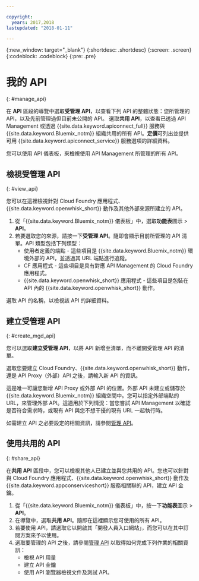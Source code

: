 ```yaml
---

copyright:
  years: 2017,2018
lastupdated: "2018-01-11"

---
```



{:new_window: target="_blank"}
{:shortdesc: .shortdesc}
{:screen: .screen}
{:codeblock: .codeblock}
{:pre: .pre}

# 我的 API
{: #manage_api}

在 **API** 區段的導覽中選取**受管理 API**，以查看下列 API 的整體狀態：您所管理的 API，以及先前管理過但目前未公開的 API。
選取**共用 API**，以查看已透過 API Management 或透過 {{site.data.keyword.apiconnect_full}} 服務與 {{site.data.keyword.Bluemix_notm}} 組織共用的所有 API。**定價**可列出並提供可用 {{site.data.keyword.apiconnect_service}} 服務選項的詳細資料。

您可以使用 API 儀表板，來檢視使用 API Management 所管理的所有 API。 

## 檢視受管理 API
{: #view_api}

您可以在這裡檢視針對 Cloud Foundry 應用程式、{{site.data.keyword.openwhisk_short}} 動作及其他外部來源所建立的 API。

1. 從「{{site.data.keyword.Bluemix_notm}} 儀表板」中，選取**功能表**圖示 > **API**。
2. 若要選取您的來源，請按一下**受管理 API**。隨即會顯示目前所管理的 API 清單。API 類型包括下列類型：
    * 使用者定義的端點 - 這些項目是 {{site.data.keyword.Bluemix_notm}} 環境外部的 API，並透過其 URL 端點進行追蹤。 
	* CF 應用程式 - 這些項目是具有對應 API Management 的 Cloud Foundry 應用程式。
    * {{site.data.keyword.openwhisk_short}} 應用程式 - 這些項目是包裝在 API 內的 {{site.data.keyword.openwhisk_short}} 動作。

選取 API 的名稱，以檢視該 API 的詳細資料。

## 建立受管理 API
{: #create_mgd_api}

您可以選取**建立受管理 API**，以將 API 新增至清單，而不離開受管理 API 的清單。

選取您要建立 Cloud Foundry、{{site.data.keyword.openwhisk_short}} 動作，還是 API Proxy（外部）API 之後，請輸入新 API 的資訊。  

這是唯一可讓您新增 API Proxy 或外部 API 的位置。外部 API 未建立或儲存於 {{site.data.keyword.Bluemix_notm}} 組織空間中。您可以指定外部端點的 URL，來管理外部 API。這適用於下列情況：當您嘗試 API Management 以確認是否符合需求時，或現有 API 與您不想干擾的現有 URL 一起執行時。 

如需建立 API 之必要設定的相關資訊，請參閱[管理 API](manage_apis.html)。

## 使用共用的 API
{: #share_api}

在**共用 API** 區段中，您可以檢視其他人已建立並與您共用的 API。您也可以針對與 Cloud Foundry 應用程式、{{site.data.keyword.openwhisk_short}} 動作及 {{site.data.keyword.appconserviceshort}} 服務相關聯的 API，建立 API 金鑰。

1. 從「{{site.data.keyword.Bluemix_notm}} 儀表板」中，按一下**功能表**圖示 > **API**。
2. 在導覽中，選取**共用 API**。隨即在這裡顯示您可使用的所有 API。
3. 若要使用 API，請選取它以開啟其「開發人員入口網站」，而您可以在其中訂閱方案來予以使用。 
4. 選取要管理的 API 之後，請參閱[管理 API](manage_apis.html) 以取得如何完成下列作業的相關資訊： 
    * 檢視 API 用量
    * 建立 API 金鑰
    * 使用 API 瀏覽器檢視文件及測試 API。
